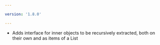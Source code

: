 ```yaml
---

version: '1.8.0'

---
```


- Adds interface for inner objects to be recursively extracted, both on their own and as items of a List
